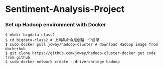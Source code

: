 # Sentiment-Analysis-Project
### Set up Hadoop environment with Docker
```
$ mkdir bigdata-class2
$ cd bigdata-class2 # 上两条命令是创建一个目录
$ sudo docker pull joway/hadoop-cluster # download Hadoop image from dockerhub
$ git clone https://github.com/joway/hadoop-cluster-docker get code from github
$ sudo docker network create --driver=bridge hadoop 
```
